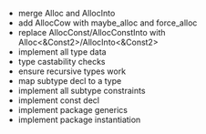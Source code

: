 - merge Alloc and AllocInto
- add AllocCow with maybe_alloc and force_alloc
- replace AllocConst/AllocConstInto with Alloc<&Const2>/AllocInto<&Const2>
- implement all type data
- type castability checks
- ensure recursive types work
- map subtype decl to a type
- implement all subtype constraints
- implement const decl
- implement package generics
- implement package instantiation
